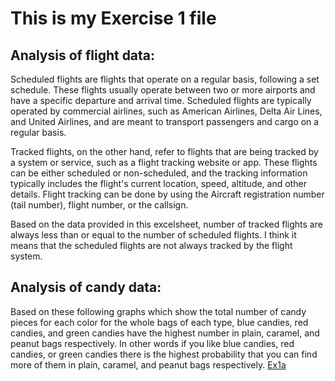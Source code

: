 # This is my Exercise 1 file
## Analysis of flight data: 
Scheduled flights are flights that operate on a regular basis, following a set schedule. These flights usually operate between two or more airports and have a 
specific departure and arrival time. Scheduled flights are typically operated by commercial airlines, such as American Airlines, Delta Air Lines, and United Airlines, 
and are meant to transport passengers and cargo on a regular basis.

Tracked flights, on the other hand, refer to flights that are being tracked by a system or service, such as a flight tracking website or app. These flights can be 
either scheduled or non-scheduled, and the tracking information typically includes the flight's current location, speed, altitude, and other details. 
Flight tracking can be done by using the Aircraft registration number (tail number), flight number, or the callsign.

Based on the data provided in this excelsheet, number of tracked flights are always less than or equal to the number of scheduled flights. 
I think it means that the scheduled flights are not always tracked by the flight system.

## Analysis of candy data: 
Based on these following graphs which show the total number of candy pieces for each color for the whole bags of each type, blue candies, red candies, and green candies have the highest number in plain, caramel, and peanut bags respectively. In other words if you like blue candies, red candies, or green candies there is the highest probability that you can find more of them in plain, caramel, and peanut bags respectively. 
[Ex1a]()

